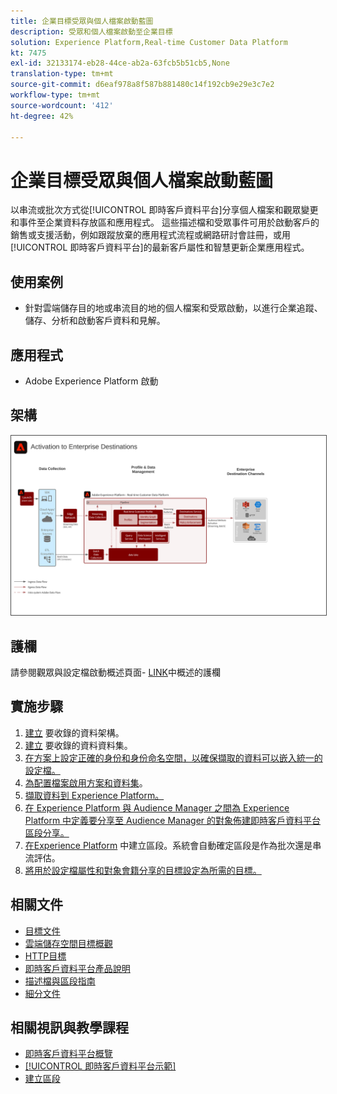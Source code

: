 ```yaml
---
title: 企業目標受眾與個人檔案啟動藍圖
description: 受眾和個人檔案啟動至企業目標
solution: Experience Platform,Real-time Customer Data Platform
kt: 7475
exl-id: 32133174-eb28-44ce-ab2a-63fcb5b51cb5,None
translation-type: tm+mt
source-git-commit: d6eaf978a8f587b881480c14f192cb9e29e3c7e2
workflow-type: tm+mt
source-wordcount: '412'
ht-degree: 42%

---
```


# 企業目標受眾與個人檔案啟動藍圖

以串流或批次方式從[!UICONTROL 即時客戶資料平台]分享個人檔案和觀眾變更和事件至企業資料存放區和應用程式。 這些描述檔和受眾事件可用於啟動客戶的銷售或支援活動，例如跟蹤放棄的應用程式流程或網路研討會註冊，或用[!UICONTROL 即時客戶資料平台]的最新客戶屬性和智慧更新企業應用程式。

## 使用案例

* 針對雲端儲存目的地或串流目的地的個人檔案和受眾啟動，以進行企業追蹤、儲存、分析和啟動客戶資料和見解。

## 應用程式

* Adobe Experience Platform 啟動

## 架構

<img src="assets/enterprise_destination_activation.svg" alt="企業啟動方案的參考架構" style="border:1px solid #4a4a4a" />


## 護欄

請參閱觀眾與設定檔啟動概述頁面- [LINK](overview.md)中概述的護欄

## 實施步驟

1. [建立](https://experienceleague.adobe.com/docs/platform-learn/tutorials/schemas/create-a-schema.html) 要收錄的資料架構。
1. [建立](https://experienceleague.adobe.com/docs/platform-learn/tutorials/data-ingestion/create-datasets-and-ingest-data.html) 要收錄的資料資料集。
1. [在方案上設定正確的身份和身份命名空間，以確保擷取的資料可以嵌入統一的設定檔。](https://experienceleague.adobe.com/docs/platform-learn/tutorials/identities/label-ingest-and-verify-identity-data.html)
1. [為配置檔案啟用方案和資料集](https://experienceleague.adobe.com/docs/platform-learn/tutorials/profiles/bring-data-into-the-real-time-customer-profile.html)。
1. [擷取資料到 Experience Platform。](https://experienceleague.adobe.com/?recommended=ExperiencePlatform-D-1-2020.1.dataingestion)
1. [在 Experience Platform 與 Audience Manager 之間為 Experience Platform 中定義要分享至 Audience Manager 的對象佈建即時客戶資料平台區段分享。](https://www.adobe.com/go/audiences)
1. [在Experience Platform](https://experienceleague.adobe.com/docs/platform-learn/tutorials/segments/create-segments.html?lang=zh-Hant) 中建立區段。系統會自動確定區段是作為批次還是串流評估。
1. [將用於設定檔屬性和對象會籍分享的目標設定為所需的目標。](https://experienceleague.adobe.com/docs/platform-learn/tutorials/destinations/create-destinations-and-activate-data.html)

## 相關文件

* [目標文件](https://experienceleague.adobe.com/docs/experience-platform/destinations/catalog/overview.html?lang=zh-Hant)
* [雲端儲存空間目標概觀](https://experienceleague.adobe.com/docs/experience-platform/destinations/catalog/cloud-storage/overview.html?lang=en#catalog)
* [HTTP目標](https://experienceleague.adobe.com/docs/experience-platform/destinations/catalog/http-destination.html?lang=en#overview)
* [即時客戶資料平台產品說明](https://helpx.adobe.com/tw/legal/product-descriptions/real-time-customer-data-platform.html)
* [描述檔與區段指南](https://experienceleague.adobe.com/docs/experience-platform/profile/guardrails.html?lang=zh-Hant)
* [細分文件](https://experienceleague.adobe.com/docs/experience-platform/segmentation/api/streaming-segmentation.html?lang=zh-Hant)

## 相關視訊與教學課程

* [即時客戶資料平台概覽](https://experienceleague.adobe.com/docs/platform-learn/tutorials/application-services/rtcdp/understanding-the-real-time-customer-data-platform.html?lang=zh-Hant)
* [[!UICONTROL 即時客戶資料平台示範]](https://experienceleague.adobe.com/docs/platform-learn/tutorials/application-services/rtcdp/demo.html?lang=zh-Hant)
* [建立區段](https://experienceleague.adobe.com/docs/platform-learn/tutorials/segments/create-segments.html)
